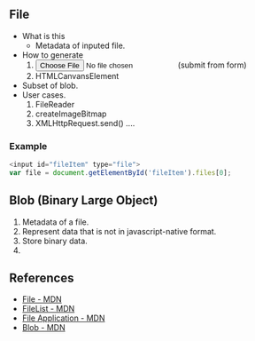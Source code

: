 ## File
  * What is this
    * Metadata of inputed file.
  * How to generate
    1. <input type="file" /> (submit from form)
    2. HTMLCanvansElement
  * Subset of blob.
  * User cases.
    1. FileReader
    2. createImageBitmap
    3. XMLHttpRequest.send()
    ....

### Example
```javascript
<input id="fileItem" type="file">
var file = document.getElementById('fileItem').files[0];
```

## Blob (Binary Large Object)
  1. Metadata of a file.
  2. Represent data that is not in javascript-native format.
  3. Store binary data.
  4.


## References
 * [File - MDN](https://developer.mozilla.org/en-US/docs/Web/API/File)
 * [FileList - MDN](https://developer.mozilla.org/en-US/docs/Web/API/FileList)
 * [File Application - MDN](https://developer.mozilla.org/en-US/docs/Web/API/File/Using_files_from_web_applications)
 * [Blob - MDN](https://developer.mozilla.org/en-US/docs/Web/API/Blob/Blob)
